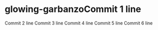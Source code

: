 # glowing-garbanzoCommit 1 line
Commit 2 line
Commit 3 line
Commit 4 line
Commit 5 line
Commit 6 line

